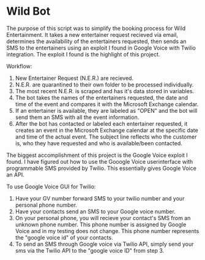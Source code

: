 # Wild Bot
The purpose of this script was to simplify the booking process for Wild Entertainment. It takes a new entertainer request recieved via email, determines the availability of the entertainers requested, then sends an SMS to the entertainers using an exploit I found in Google Voice with Twilio integration. The exploit I found is the highlight of this project.

Workflow:
1. New Entertainer Request (N.E.R.) are recieved.
2. N.E.R. are quarantined to their own folder to be processed individually.
3. The most recent N.E.R. is scraped and has it's data stored in variables. 
4. The bot takes the names of the entertainers requested, the date and time of the event and compares it with the Microsoft Exchange calendar. 
5. If an entertainer is available, they are labeled as "OPEN" and the bot will send them an SMS with all the event information.
6. After the bot has contacted or labeled each entertainer requested, it creates an event in the Microsoft Exchange calendar at the specific date and time of the actual event. The subject line reflects who the customer is, who they have requested and who is available/been contacted.

The biggest accomplishment of this project is the Google Voice exploit I found. I have figured out how to use the Gooogle Voice userinterface with programmable SMS provided by Twilio. This essentially gives Google Voice an API.

To use Google Voice GUI for Twilio:
1. Have your GV number forward SMS to your twilio number and your personal phone number.
2. Have your contacts send an SMS to your Google voice number.
3. On your personal phone, you will recieve your contact's SMS from an unknown phone number. This phone number is assigned by Google Voice and in my testing does not change. This phone number represents the "google voice id" of your contacts.
4. To send an SMS through Google voice via Twilio API, simply send your sms via the Twilio API to the "google voice ID" from step 3.


